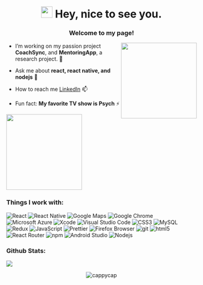 <h1 align="center"><img src="https://emojis.slackmojis.com/emojis/images/1531849430/4246/blob-sunglasses.gif?1531849430" width="30"/> Hey, nice to see you.</h1>
<h3 align="center">Welcome to my page!</h3>

<img align="right" src="https://i.imgur.com/gbLxcrW.png" width="200 " height="200" />

- I’m working on my passion project **CoachSync**, and **MentoringApp**, a research project. 🔭 

- Ask me about **react, react native, and nodejs** 💬  

- How to reach me [LinkedIn][LinkedIn] 📫  

- Fun fact: **My favorite TV show is Psych** ⚡ 
<img src="https://media.tenor.com/images/521032b84b171a0dbaafdadec68d1b78/tenor.gif" width="200"/>


### Things I work with:
<p>
  <img alt="React" src="https://img.shields.io/badge/-React-45b8d8?style=flat-square&logo=react&logoColor=white" />
  <img alt="React Native" src="https://img.shields.io/badge/-React Native-45b8d8?style=flat-square&logo=react&logoColor=white" />
  <img alt="Google Maps" src="https://img.shields.io/badge/-Google Maps-4285F4?style=flat-square&logo=Google-maps&logoColor=white" />
  <img alt="Google Chrome" src="https://img.shields.io/badge/-Google Chrome-4285F4?style=flat-square&logo=Google-Chrome&logoColor=white" />
  <img alt="Microsoft Azure" src="https://img.shields.io/badge/-Microsoft Azure-0089D6?style=flat-square&logo=Microsoft-Azure&logoColor=white" />
  <img alt="Xcode" src="https://img.shields.io/badge/-Xcode-1575F9?style=flat-square&logo=xcode&logoColor=white" />
  <img alt="Visual Studio Code" src="https://img.shields.io/badge/-Visual Studio Code-007ACC?style=flat-square&logo=visual-studio-code&logoColor=white">
  <img alt="CSS3" src="https://img.shields.io/badge/-CSS3-1572B6?style=flat-square&logo=CSS3&logoColor=white">
  <img alt="MySQL" src="https://img.shields.io/badge/-MySQL-4479A1?style=flat-square&logo=mysql&logoColor=white">
  <img alt="Redux" src="https://img.shields.io/badge/-Redux-764ABC?style=flat-square&logo=redux&logoColor=white" />
  <img alt="JavaScript" src="https://img.shields.io/badge/-JavaScript-F7DF1E?style=flat-square&logo=JavaScript&logoColor=white" />
  <img alt="Prettier" src="https://img.shields.io/badge/-Prettier-F7B93E?style=flat-square&logo=prettier&logoColor=white" />
  <img alt="Firefox Browser" src="https://img.shields.io/badge/-Firefox Browser-FF7139?style=flat-square&logo=Firefox-Browser&logoColor=white" />
  <img alt="git" src="https://img.shields.io/badge/-Git-F05032?style=flat-square&logo=git&logoColor=white" />
  <img alt="html5" src="https://img.shields.io/badge/-HTML5-E34F26?style=flat-square&logo=html5&logoColor=white" />
  <img alt="React Router" src="https://img.shields.io/badge/-React Router-CA4245?style=flat-square&logo=react-router&logoColor=white" />
  <img alt="npm" src="https://img.shields.io/badge/-NPM-CB3837?style=flat-square&logo=NPM&logoColor=white" />
  <img alt="Android Studio" src="https://img.shields.io/badge/-Android Studio-3DDC84?style=flat-square&logo=Android-studio&logoColor=white" />
  <img alt="Nodejs" src="https://img.shields.io/badge/-Nodejs-43853d?style=flat-square&logo=Node.js&logoColor=white" />
</p>


### Github Stats:
![](https://komarev.com/ghpvc/?username=cappycap)
<p align="center"> <img src="https://github-readme-stats-five-lyart.vercel.app/api?username=cappycap&show_icons=true" alt="cappycap" /> </p>

[LinkedIn]: https://linkedin.com/in/khantosif1993
